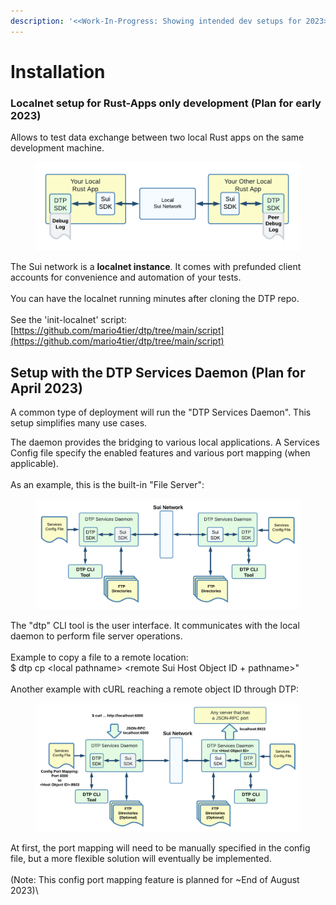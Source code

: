 ```yaml
---
description: '<<Work-In-Progress: Showing intended dev setups for 2023>>'
---
```


# Installation

### Localnet setup for Rust-Apps only development  (Plan for early 2023)

Allows to test data exchange between two local Rust apps on the same development machine.

<figure><img src="../.gitbook/assets/install_1.png" alt=""><figcaption></figcaption></figure>

The Sui network is a **localnet instance**. It comes with prefunded client accounts for convenience and automation of your tests.\
\
You can have the localnet running minutes after cloning the DTP repo. \
\
See the 'init-localnet' script:\
&#x20;            [https://github.com/mario4tier/dtp/tree/main/script](https://github.com/mario4tier/dtp/tree/main/script)

## Setup with the DTP Services Daemon (Plan for April 2023)

A common type of deployment will run the "DTP Services Daemon". This setup simplifies many use cases.

The daemon provides the bridging to various local applications. A Services Config file specify the enabled features and various port mapping (when applicable).\
\
As an example, this is the built-in "File Server":

<figure><img src="../.gitbook/assets/FTP_Daemon_012023.png" alt=""><figcaption></figcaption></figure>

The "dtp" CLI tool is the user interface. It communicates with the local daemon to perform file server operations. \
\
Example to copy a file to a remote location:\
&#x20;   $ dtp cp \<local pathname> \<remote Sui Host Object ID + pathname>"\
\
Another example with cURL reaching a remote object ID through DTP:

<figure><img src="../.gitbook/assets/RPC_Daemon_012023.png" alt=""><figcaption></figcaption></figure>

At first, the port mapping will need to be manually specified in the config file, but a more flexible solution will eventually be implemented.\
\
(Note: This config port mapping feature is planned for \~End of August 2023)\